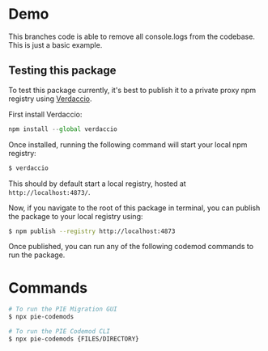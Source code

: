# Demo

This branches code is able to remove all console.logs from the codebase.
This is just a basic example.

## Testing this package

To test this package currently, it's best to publish it to a private proxy npm registry using [Verdaccio](https://verdaccio.org/).

First install Verdaccio:

```js
npm install --global verdaccio
```

Once installed, running the following command will start your local npm registry:

```bash
$ verdaccio
```

This should by default start a local registry, hosted at `http://localhost:4873/`.

Now, if you navigate to the root of this package in terminal, you can publish the package to your local registry using:

```bash
$ npm publish --registry http://localhost:4873
```

Once published, you can run any of the following codemod commands to run the package.


# Commands

```bash
# To run the PIE Migration GUI
$ npx pie-codemods

# To run the PIE Codemod CLI
$ npx pie-codemods {FILES/DIRECTORY}
```







<!-- Native javascript:

`jscodeshift -t ./codemod/my-transform.js ./demoapp/src/index.js`

Vue files:

`jscodeshift -t ./codemod/my-transform.js ./demoapp/src/Demo.vue`

TS Files:

`jscodeshift -t ./codemod/index.js ./demoapp/src/buttonWebC/src/index.ts --extensions=ts --parser=ts`

CSS Files:

`npx @codeshift/cli -t ./codemod/css.js -e css ./demoapp/src/styles.css` -->
